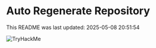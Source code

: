 # Auto Regenerate Repository

This README was last updated: 2025-05-08 20:51:54

 ![TryHackMe](https://tryhackme.com/badge/533634)